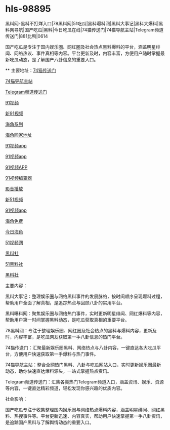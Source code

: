 # hls-98895
黑料网-黑料不打烊入口|78黑料网|51吃瓜|黑料曝料网|黑料大事记|黑料大爆料|黑料网导航|国产吃瓜|黑料|今日吃瓜在线|74猫传送门|74猫导航主站|Telegram频道传送门|881比鸭|0614

国产吃瓜是专注于国内娱乐圈、网红圈及社会热点黑料爆料的平台，涵盖明星绯闻、网络热议、事件真相等内容。平台更新及时，内容丰富，方便用户随时掌握最新吃瓜动态，是了解国产八卦信息的重要入口。

** 主要地址：<a href="https://74mao.com/">74猫传送门</a>

<a href="https://74mao.com/">74猫导航主站</a>

<a href="https://74mao.com/">Telegram频道传送门</a>

<a href="https://hj-149.pages.dev/">91视频</a>

<a href="https://hj-152.pages.dev/">新91视频</a>

<a href="https://hj-156.pages.dev/">海角系列</a>

<a href="https://hj-161.pages.dev/">海角回家地址</a>

<a href="https://hj-162.pages.dev/">91视频app</a>

<a href="https://hj-167.pages.dev/">91视频app</a>

<a href="https://hj-170.pages.dev/">91视频APP</a>

<a href="https://hj-175.pages.dev/">91视频编辑器</a>

<a href="https://hj-177.pages.dev/">影音播放</a>

<a href="https://hj-188.pages.dev/">新51视频</a>

<a href="https://hj-382.pages.dev/">91视频app</a>

<a href="https://hj-433.pages.dev/">海角免费</a>

<a href="https://hj-454.pages.dev/">今日海角</a>

<a href="https://hj-482.pages.dev/">51视频网</a>

<a href="https://hls-15.pages.dev/">黑料社</a>

<a href="https://hls-17.pages.dev/">51黑料社</a>

<a href="https://hls-19.pages.dev/">黑料社</a>

主要内容：

黑料大事记：整理娱乐圈与网络黑料事件的发展脉络，按时间顺序呈现爆料过程，帮助用户全面了解真相，是追踪热点与回顾八卦的实用平台。

黑料曝料网：聚焦娱乐圈与网络热门事件，实时更新明星绯闻、网红爆料等内容，帮助用户第一时间掌握黑料动态，是吃瓜获取真相的重要平台。

78黑料网：专注于整理娱乐圈、网红圈及社会热点的黑料与爆料内容，更新及时，内容丰富，是吃瓜网友获取第一手八卦信息的热门平台。

74猫传送门：汇聚最新娱乐圈黑料、网络热点与八卦内容，一键直达各大吃瓜平台，方便用户快速获取第一手爆料与热门事件。

74猫导航主站：整合全网热门黑料、八卦与吃瓜网站入口，实时更新娱乐圈最新动态，助你快速直达爆料源头，一站式掌握热点资讯。

Telegram频道传送门：汇集各类热门Telegram频道入口，涵盖资讯、娱乐、资源等内容，一键直达精彩频道，轻松发现你感兴趣的优质内容。

社会影响：

国产吃瓜专注于收集整理国内娱乐圈与网络热点爆料内容，涵盖明星绯闻、网红黑料、热搜事件等。平台更新迅速、内容真实，帮助用户快速掌握第一手八卦资讯，是追踪国产黑料与了解舆情动态的重要入口。
